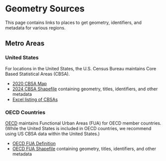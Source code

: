 # Geometry Sources

This page contains links to places to get geometry, identifiers, and metadata for various regions.

## Metro Areas

### United States

For locations in the United States, the U.S. Census Bureau maintains Core Based Statistical Areas (CBSA).

- [2020 CBSA Map](https://www.census.gov/geographies/reference-maps/2020/geo/cbsa.html)
- [2024 CBSA Shapefile](https://www2.census.gov/geo/tiger/TIGER2024/CBSA/) containing geometry, titles, identifiers, and other metadata
- [Excel listing of CBSAs](https://www.census.gov/geographies/reference-files/time-series/demo/metro-micro/delineation-files.html)

### OECD Countries

[OECD](https://en.wikipedia.org/wiki/OECD) maintains Functional Urban Areas (FUA) for OECD member countries. (While the United States is included in OECD countries, we recommend using US CBSA data within the United States.)

- [OECD FUA Definition](https://www.oecd.org/en/data/datasets/oecd-definition-of-cities-and-functional-urban-areas.html)
- [OECD FUA Shapefile](https://www.oecd.org/content/dam/oecd/en/data/datasets/oecd-definition-of-cities-and-functional-urban-areas/fuas%20(1).zip) containing geometry, titles, identifiers, and other metadata